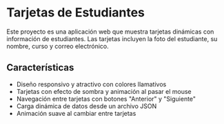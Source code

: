# Tarjetas de Estudiantes 

Este proyecto es una aplicación web que muestra tarjetas dinámicas con información de estudiantes. Las tarjetas incluyen la foto del estudiante, su nombre, curso y correo electrónico.

## Características

- Diseño responsivo y atractivo con colores llamativos
- Tarjetas con efecto de sombra y animación al pasar el mouse
- Navegación entre tarjetas con botones "Anterior" y "Siguiente"
- Carga dinámica de datos desde un archivo JSON
- Animación suave al cambiar entre tarjetas

